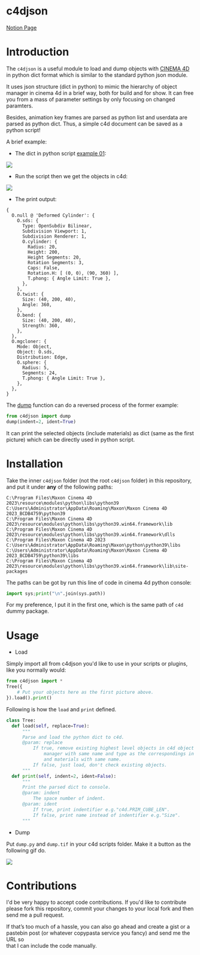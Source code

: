 # c4djson

[Notion Page](https://iplai.notion.site/Cinema-4D-0c6e076f872547008c16ac39588a4a51)

Introduction
============

The `c4djson` is a useful module to load and dump objects with [CINEMA 4D](http://www.maxon.net) in python dict format which is similar to the standard python json module.

It uses json structure (dict in python) to mimic the hierarchy of object manager in cinema 4d in a brief way, both for build and for show. It can free you from a mass of parameter settings by only focusing on changed paramters.

Besides, animation key frames are parsed as python list and userdata are parsed as python dict. Thus, a simple c4d document can be saved as a python script!

A brief example:

- The dict in python script [example 01](https://github.com/iplai/c4djson/blob/master/examples/01.Deformers%20and%20Animation.py):

![](https://github.com/iplai/c4djson/raw/master/images/example01.code.png)

- Run the script then we get the objects in c4d:

![](https://github.com/iplai/c4djson/raw/master/images/example01.png)

- The print output:

```
{
  O.null @ 'Deformed Cylinder': {
    O.sds: {
      Type: OpenSubdiv Bilinear,
      Subdivision Viewport: 1,
      Subdivision Renderer: 1,
      O.cylinder: {
        Radius: 20,
        Height: 200,
        Height Segments: 20,
        Rotation Segments: 3,
        Caps: False,
        Rotation.H: [ (0, 0), (90, 360) ],
        T.phong: { Angle Limit: True },
      },
    },
    O.twist: {
      Size: (40, 200, 40),
      Angle: 360,
    },
    O.bend: {
      Size: (40, 200, 40),
      Strength: 360,
    },
  },
  O.mgcloner: {
    Mode: Object,
    Object: O.sds,
    Distribution: Edge,
    O.sphere: {
      Radius: 5,
      Segments: 24,
      T.phong: { Angle Limit: True },
    },
  },
}
```

The [dump](https://github.com/iplai/c4djson/blob/master/dump.py) function can do a reversed process of the former example:

```python
from c4djson import dump
dump(indent=2, ident=True)
```

It can print the selected objects (include materials) as dict (same as the first picture) which can be directly used in python script.

Installation
============

Take the inner `c4djson` folder (not the root `c4djson` folder) in this repository, and put it under **any** of the following paths:

```
C:\Program Files\Maxon Cinema 4D 2023\resource\modules\python\libs\python39
C:\Users\Administrator\AppData\Roaming\Maxon\Maxon Cinema 4D 2023_BCDB4759\python39
C:\Program Files\Maxon Cinema 4D 2023\resource\modules\python\libs\python39.win64.framework\lib
C:\Program Files\Maxon Cinema 4D 2023\resource\modules\python\libs\python39.win64.framework\dlls
C:\Program Files\Maxon Cinema 4D 2023
C:\Users\Administrator\AppData\Roaming\Maxon\python\python39\libs
C:\Users\Administrator\AppData\Roaming\Maxon\Maxon Cinema 4D 2023_BCDB4759\python39\libs
C:\Program Files\Maxon Cinema 4D 2023\resource\modules\python\libs\python39.win64.framework\lib\site-packages
```

The paths can be got by run this line of code in cinema 4d python console:

```python
import sys;print("\n".join(sys.path))
```

For my preference, I put it in the first one, which is the same path of `c4d` dummy package.

Usage
=====

- Load

Simply import all from c4djson you'd like to use in your scripts or plugins, like you normally would:

```python
from c4djson import *
Tree({
    # Put your objects here as the first picture above.
}).load().print()
```
Following is how the `load` and `print` defined.
```python
class Tree:
  def load(self, replace=True):
      """
      Parse and load the python dict to c4d.
      @param: replace
          If true, remove existing highest level objects in c4d object
              manager with same name and type as the correspondings in dict
              and materials with same name.
          If false, just load, don't check existing objects.
      """
  def print(self, indent=2, ident=False):
      """
      Print the parsed dict to console.
      @param: indent
          The space number of indent.
      @param: ident
          If true, print indentifier e.g."c4d.PRIM_CUBE_LEN".
          If false, print name instead of indentifier e.g."Size".
      """
```

- Dump

Put `dump.py` and `dump.tif` in your c4d scripts folder. Make it a button as the following gif do.

![](https://github.com/iplai/c4djson/raw/master/images/dump.gif)

Contributions
=============

I'd be very happy to accept code contributions. If you'd like to contribute  
please fork this repository, commit your changes to your local fork and then  
send me a pull request.

If that’s too much of a hassle, you can also go ahead and create a gist or a   
pastebin post (or whatever copypasta service you fancy) and send me the URL so   
that I can include the code manually.
